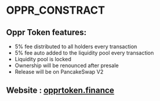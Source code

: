 # OPPR_CONSTRACT


## Oppr Token features:
* 5% fee distributed to all holders every transaction
* 5% fee auto added to the liquidity pool every transaction
* Liquidity pool is locked 
* Ownership will be renounced after presale
* Release will be on PancakeSwap V2

## Website : [opprtoken.finance](https://opprtoken.finance)
